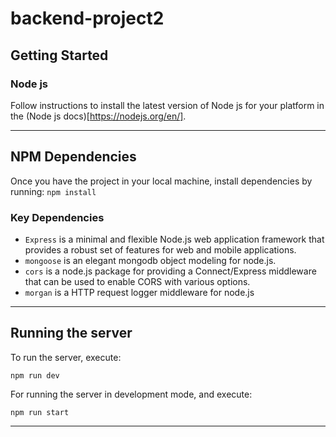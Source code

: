 # backend-project2

## Getting Started
### Node js
Follow instructions to install the latest version of Node js for your platform in the (Node js docs)[https://nodejs.org/en/].

---

## NPM Dependencies
Once you have the project in your local machine, install dependencies by running:
 ``` npm install ```
 ### Key Dependencies
 * ```Express``` is a minimal and flexible Node.js web application framework that provides a robust set of features for web and mobile applications.
 * ```mongoose``` is an elegant mongodb object modeling for node.js.
 * ```cors``` is a node.js package for providing a Connect/Express middleware that can be used to enable CORS with various options.
 * ```morgan``` is a HTTP request logger middleware for node.js

---
## Running the server

To run the server, execute:

```npm run dev ```

For running the server in development mode, and execute:

``` npm run start ```


---

